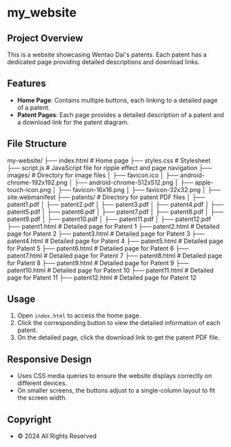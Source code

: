 # my_website

## Project Overview
This is a website showcasing Wentao Dai's patents. Each patent has a dedicated page providing detailed descriptions and download links.

## Features
- **Home Page**: Contains multiple buttons, each linking to a detailed page of a patent.
- **Patent Pages**: Each page provides a detailed description of a patent and a download link for the patent diagram.

## File Structure
my-website/
├── index.html          # Home page
├── styles.css          # Stylesheet
├── script.js           # JavaScript file for ripple effect and page navigation
├── images/             # Directory for image files
│   ├── favicon.ico
│   ├── android-chrome-192x192.png
│   ├── android-chrome-512x512.png
│   ├── apple-touch-icon.png
│   ├── favicon-16x16.png
│   ├── favicon-32x32.png
│   ├── site.webmanifest
├── patents/            # Directory for patent PDF files
│   ├── patent1.pdf
│   ├── patent2.pdf
│   ├── patent3.pdf
│   ├── patent4.pdf
│   ├── patent5.pdf
│   ├── patent6.pdf
│   ├── patent7.pdf
│   ├── patent8.pdf
│   ├── patent9.pdf
│   ├── patent10.pdf
│   ├── patent11.pdf
│   ├── patent12.pdf
├── patent1.html        # Detailed page for Patent 1
├── patent2.html        # Detailed page for Patent 2
├── patent3.html        # Detailed page for Patent 3
├── patent4.html        # Detailed page for Patent 4
├── patent5.html        # Detailed page for Patent 5
├── patent6.html        # Detailed page for Patent 6
├── patent7.html        # Detailed page for Patent 7
├── patent8.html        # Detailed page for Patent 8
├── patent9.html        # Detailed page for Patent 9
├── patent10.html       # Detailed page for Patent 10
├── patent11.html       # Detailed page for Patent 11
├── patent12.html       # Detailed page for Patent 12
## Usage
1. Open `index.html` to access the home page.
2. Click the corresponding button to view the detailed information of each patent.
3. On the detailed page, click the download link to get the patent PDF file.

## Responsive Design
- Uses CSS media queries to ensure the website displays correctly on different devices.
- On smaller screens, the buttons adjust to a single-column layout to fit the screen width.

## Copyright
- © 2024 All Rights Reserved